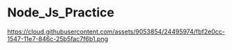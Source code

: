 # Node_Js_Practice

https://cloud.githubusercontent.com/assets/9053854/24495974/fbf2e0cc-1547-11e7-846c-25b5fac7f6b1.png
